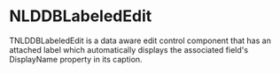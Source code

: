 # NLDDBLabeledEdit
TNLDDBLabeledEdit is a data aware edit control component that has an attached label which automatically displays the associated field's DisplayName property in its caption.
